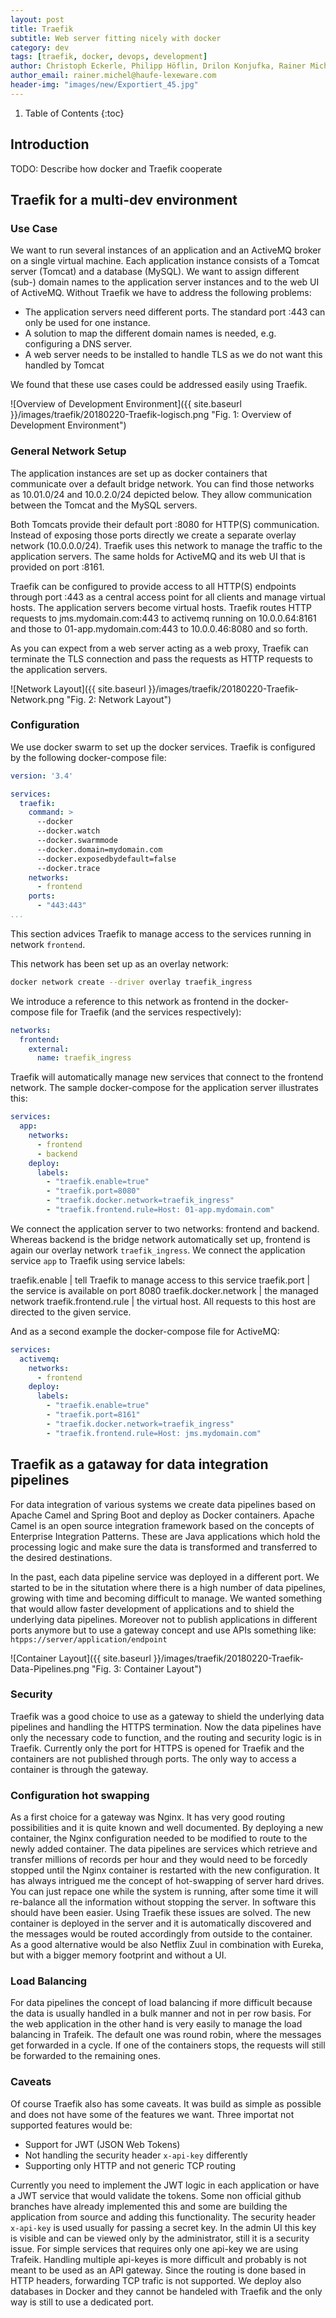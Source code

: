 ```yaml
---
layout: post
title: Traefik
subtitle: Web server fitting nicely with docker
category: dev
tags: [traefik, docker, devops, development]
author: Christoph Eckerle, Philipp Höflin, Drilon Konjufka, Rainer Michel
author_email: rainer.michel@haufe-lexeware.com
header-img: "images/new/Exportiert_45.jpg"
---
```




1. Table of Contents
{:toc}

## Introduction

TODO: Describe how docker and Traefik cooperate

## Traefik for a multi-dev environment

### Use Case

We want to run several instances of an application and an ActiveMQ broker on a single virtual machine. Each application instance consists of a Tomcat server (Tomcat) and a database (MySQL). We want to assign different (sub-) domain names to the application server instances and to the web UI of ActiveMQ. Without Traefik we have to address the following problems:

* The application servers need different ports. The standard port :443 can only be used for one instance.
* A solution to map the different domain names is needed, e.g. configuring a DNS server.
* A web server needs to be installed to handle TLS as we do not want this handled by Tomcat

We found that these use cases could be addressed easily using Traefik.

![Overview of Development Environment]({{ site.baseurl }}/images/traefik/20180220-Traefik-logisch.png "Fig. 1: Overview of Development Environment")


### General Network Setup

The application instances are set up as docker containers that communicate over a default bridge network. You can find those networks as 10.01.0/24 and 10.0.2.0/24 depicted below. They allow communication between the Tomcat and the MySQL servers.

Both Tomcats provide their default port :8080 for HTTP(S) communication. Instead of exposing those ports directly we create a separate overlay network (10.0.0.0/24). Traefik uses this network to manage the traffic to the application servers. The same holds for ActiveMQ and its web UI that is provided on port :8161.

Traefik can be configured to provide access to all HTTP(S) endpoints through port :443 as a central access point for all clients and manage virtual hosts. The application servers become virtual hosts. Traefik routes HTTP requests to jms.mydomain.com:443 to activemq running on 10.0.0.64:8161 and those to 01-app.mydomain.com:443 to 10.0.0.46:8080 and so forth.

As you can expect from a web server acting as a web proxy, Traefik can terminate the TLS connection and pass the requests as HTTP requests to the application servers.

![Network Layout]({{ site.baseurl }}/images/traefik/20180220-Traefik-Network.png "Fig. 2: Network Layout")


### Configuration

We use docker swarm to set up the docker services. Traefik is configured by the following docker-compose file:
```yml
version: '3.4'

services:
  traefik:
    command: >
      --docker
      --docker.watch
      --docker.swarmmode
      --docker.domain=mydomain.com
      --docker.exposedbydefault=false
      --docker.trace
    networks:
      - frontend
    ports:
      - "443:443"
...
```

This section advices Traefik to manage access to the services running in network `frontend`.

This network has been set up as an overlay network:
```sh
docker network create --driver overlay traefik_ingress
```

We introduce a reference to this network as frontend in the docker-compose file for Traefik (and the services respectively):

```yml
networks:
  frontend:
    external:
      name: traefik_ingress
```

Traefik will automatically manage new services that connect to the frontend network. The sample docker-compose for the application server illustrates this:

```yml
services:
  app:
    networks:
      - frontend
      - backend
    deploy:
      labels:
        - "traefik.enable=true"
        - "traefik.port=8080"
        - "traefik.docker.network=traefik_ingress"
        - "traefik.frontend.rule=Host: 01-app.mydomain.com"
```

We connect the application server to two networks: frontend and backend. Whereas backend is the bridge network automatically set up, frontend is again our overlay network `traefik_ingress`. We connect the application service `app` to Traefik using service labels:

traefik.enable | tell Traefik to manage access to this service
traefik.port   | the service is available on port 8080
traefik.docker.network | the managed network
traefik.frontend.rule  | the virtual host. All requests to this host are directed to the given service.  

And as a second example the docker-compose file for ActiveMQ:

```yml
services:
  activemq:
    networks:
      - frontend
    deploy:
      labels:
        - "traefik.enable=true"
        - "traefik.port=8161"
        - "traefik.docker.network=traefik_ingress"
        - "traefik.frontend.rule=Host: jms.mydomain.com"

```


## Traefik as a gataway for data integration pipelines


For data integration of various systems we create data pipelines based on Apache Camel and Spring Boot and deploy as Docker containers. Apache Camel is an open source integration framework based on the concepts of Enterprise Integration Patterns. These are Java applications which hold the processing logic and make sure the data is transformed and transferred to the desired destinations.

In the past, each data pipeline service was deployed in a different port. We started to be in the situtation where there is a high number of data pipelines, growing with time and becoming difficult to manage.
We wanted something that would allow faster development of applications and to shield the underlying data pipelines. Moreover not to publish applications in different ports anymore but to use a gateway concept and use APIs something like:                   
`htpps://server/application/endpoint`

![Container Layout]({{ site.baseurl }}/images/traefik/20180220-Traefik-Data-Pipelines.png "Fig. 3: Container Layout")

### Security
Traefik was a good choice to use as a gateway to shield the underlying data pipelines and handling the HTTPS termination. Now the data pipelines have only the necessary code to function, and the routing and security logic is in Traefik.
Currently only the port for HTTPS is opened for Traefik and the containers are not published through ports. The only way to access a container is through the gateway.

### Configuration hot swapping
As a first choice for a gateway was Nginx. It has very good routing possibilities and it is quite known and well documented. By deploying a new container, the Nginx configuration needed to be modified to route to the newly added container. The data pipelines are services which retrieve and transfer millions of records per hour and they would need to be forcedly stopped until the Nginx container is restarted with the new configuration.
It has always intrigued me the concept of hot-swapping of server hard drives. You can just repace one while the system is running, after some time it will re-balance all the information without stopping the server. In software this should have been easier.
Using Traefik these issues are solved. The new container is deployed in the server and it is automatically discovered and the messages would be routed accordingly from outside to the container.
As a good alternative would be also Netflix Zuul in combination with Eureka, but with a bigger memory footprint and without a UI.

### Load Balancing
For data pipelines the concept of load balancing if more difficult because the data is usually handled in a bulk manner and not in per row basis. For the web application in the other hand is very easily to manage the load balancing in Trafeik. The default one was round robin, where the messages get forwarded in a cycle. If one of the containers stops, the requests will still be forwarded to the remaining ones.

### Caveats
Of course Traefik also has some caveats. It was build as simple as possible and does not have some of the features we want.
Three importat not supported features would be:
* Support for JWT (JSON Web Tokens)
* Not handling the security header `x-api-key` differently
* Supporting only HTTP and not generic TCP routing

Currently you need to implement the JWT logic in each application or have a JWT service that would validate the tokens. Some non official github branches have already implemented this and some are building the application from source and adding this functionality.
The security header `x-api-key` is used usually for passing a secret key. In the admin UI this key is visible and can be viewed only by the administrator, still it is a security issue.
For simple services that requires only one api-key we are using Trafeik. Handling multiple api-keyes is more difficult and probably is not meant to be used as an API gateway.
Since the routing is done based in HTTP headers, forwarding TCP trafic is not supported. We deploy also databases in Docker and they cannot be handeled with Traefik and the only way is still to use a dedicated port.

